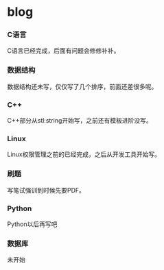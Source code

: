 # blog

### C语言

C语言已经完成，后面有问题会修修补补。



### 数据结构

数据结构还未写，仅仅写了几个排序，前面还差很多呢。



### C++

C++部分从stl:string开始写，之前还有模板进阶没写。



### Linux

Linux权限管理之前的已经完成，之后从开发工具开始写。



### 刷题

写笔试强训到时候先要PDF。



### Python

Python以后再写吧



### 数据库

未开始